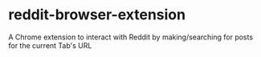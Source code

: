 # reddit-browser-extension
A Chrome extension to interact with Reddit by making/searching for posts for the current Tab's URL
